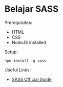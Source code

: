 # Belajar SASS

Prerequisites:

- HTML
- CSS
- NodeJS installed

Setup:

```shell
npm install -g sass
```

Useful Links:

- [SASS Official Guide](https://sass-lang.com/guide/)
